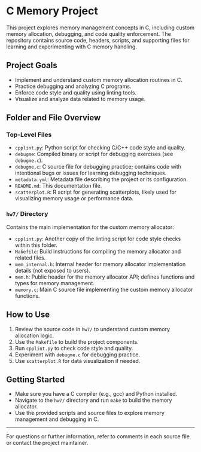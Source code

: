 
# C Memory Project

This project explores memory management concepts in C, including custom memory allocation, debugging, and code quality enforcement. The repository contains source code, headers, scripts, and supporting files for learning and experimenting with C memory handling.

## Project Goals
- Implement and understand custom memory allocation routines in C.
- Practice debugging and analyzing C programs.
- Enforce code style and quality using linting tools.
- Visualize and analyze data related to memory usage.

## Folder and File Overview

### Top-Level Files
- `cpplint.py`: Python script for checking C/C++ code style and quality.
- `debugme`: Compiled binary or script for debugging exercises (see `debugme.c`).
- `debugme.c`: C source file for debugging practice; contains code with intentional bugs or issues for learning debugging techniques.
- `metadata.yml`: Metadata file describing the project or its configuration.
- `README.md`: This documentation file.
- `scatterplot.R`: R script for generating scatterplots, likely used for visualizing memory usage or performance data.

### `hw7/` Directory
Contains the main implementation for the custom memory allocator:
- `cpplint.py`: Another copy of the linting script for code style checks within this folder.
- `Makefile`: Build instructions for compiling the memory allocator and related files.
- `mem_internal.h`: Internal header for memory allocator implementation details (not exposed to users).
- `mem.h`: Public header for the memory allocator API; defines functions and types for memory management.
- `memory.c`: Main C source file implementing the custom memory allocator functions.

## How to Use
1. Review the source code in `hw7/` to understand custom memory allocation logic.
2. Use the `Makefile` to build the project components.
3. Run `cpplint.py` to check code style and quality.
4. Experiment with `debugme.c` for debugging practice.
5. Use `scatterplot.R` for data visualization if needed.

## Getting Started
- Make sure you have a C compiler (e.g., gcc) and Python installed.
- Navigate to the `hw7/` directory and run `make` to build the memory allocator.
- Use the provided scripts and source files to explore memory management and debugging in C.

---
For questions or further information, refer to comments in each source file or contact the project maintainer.
